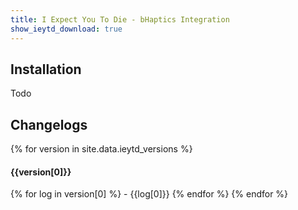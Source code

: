 ```yaml
---
title: I Expect You To Die - bHaptics Integration
show_ieytd_download: true
---
```


## Installation
Todo

## Changelogs
{% for version in site.data.ieytd_versions %}
#### {{version[0]}}
{% for log in version[0] %}
    - {{log[0]}}
{% endfor %}
{% endfor %}